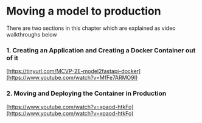# Moving a model to production

There are two sections in this chapter which are explained as video walkthroughs below

### 1. Creating an Application and Creating a Docker Container out of it
[https://tinyurl.com/MCVP-2E-model2fastapi-docker](https://www.youtube.com/watch?v=MfFe7ARMO9I)

### 2. Moving and Deploying the Container in Production
[https://www.youtube.com/watch?v=xpaod-htkFo](https://www.youtube.com/watch?v=xpaod-htkFo)
